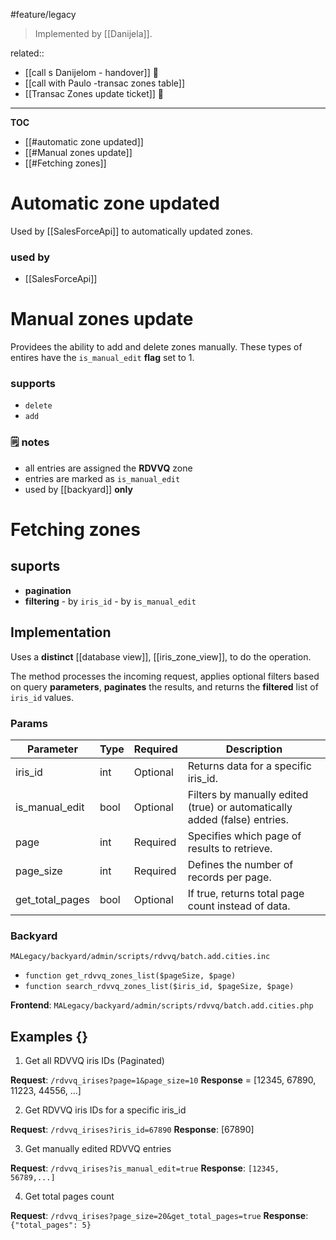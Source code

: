 #feature/legacy

> Implemented by [[Danijela]].

related:: 
- [[call s Danijelom - handover]] 🤝
- [[call with Paulo -transac zones table]]
- [[Transac Zones update ticket]] 🎫
___

**TOC**
- [[#automatic zone updated]]
- [[#Manual zones update]]
- [[#Fetching zones]]

# Automatic zone updated

Used by [[SalesForceApi]] to automatically updated zones.

### used by
- [[SalesForceApi]]

# Manual zones update

Providees the ability to add and delete zones manually. These types of entires have the `is_manual_edit` **flag** set to 1.

### supports
- `delete`
- `add`

### 🗒 **notes**

- all entries are assigned the **RDVVQ** zone
- entries are marked as `is_manual_edit`
- used by [[backyard]] **only**

# Fetching zones

## suports

- **pagination**
- **filtering**
		- by `iris_id`
		- by `is_manual_edit`

## Implementation

Uses a **distinct** [[database view]], [[iris_zone_view]], to do the operation.

The method processes the incoming request, applies optional filters based on query **parameters**, **paginates** the results, and returns the **filtered** list of `iris_id` values.

### **Params**
| Parameter         | Type | Required | Description                                                               |
| ----------------- | ---- | -------- | ------------------------------------------------------------------------- |
| iris\_id          | int  | Optional | Returns data for a specific iris\_id.                                     |
| is\_manual\_edit  | bool | Optional | Filters by manually edited (true) or automatically added (false) entries. |
| page              | int  | Required | Specifies which page of results to retrieve.                              |
| page\_size        | int  | Required | Defines the number of records per page.                                   |
| get\_total\_pages | bool | Optional | If true, returns total page count instead of data.                        |

### **Backyard**

`MALegacy/backyard/admin/scripts/rdvvq/batch.add.cities.inc`
-  `function get_rdvvq_zones_list($pageSize, $page)`
- `function search_rdvvq_zones_list($iris_id, $pageSize, $page)`

**Frontend**: `MALegacy/backyard/admin/scripts/rdvvq/batch.add.cities.php`

## Examples {}

1. Get all RDVVQ iris IDs (Paginated)

**Request**: `/rdvvq_irises?page=1&page_size=10`
**Response** = [12345, 67890, 11223, 44556, ...]

2. Get RDVVQ iris IDs for a specific iris_id

**Request**: `/rdvvq_irises?iris_id=67890`
**Response**: [67890]

3. Get manually edited RDVVQ entries

**Request**: `/rdvvq_irises?is_manual_edit=true`
**Response**: `[12345, 56789,...]`

4. Get total pages count

**Request**: `/rdvvq_irises?page_size=20&get_total_pages=true`
**Response**: `{"total_pages": 5}`

